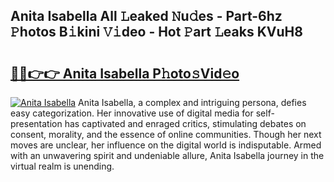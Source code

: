 ## Anita Isabella All 𝙻eaked 𝙽u𝚍es - Part-6hz 𝙿hotos B𝚒kini 𝚅𝚒deo - Hot 𝙿art 𝙻eaks KVuH8

# <h2><a href="http://ld0mh7t.urlbe.top/?page=Anita+Isabella">🔗🔗👉👉 Anita Isabella P𝚑oto𝚜Vid𝚎o</a></h2>

[![Anita Isabella](https://i.imgur.com/eBuTRDB.gif)](http://ld0mh7t.urlbe.top/?page=Anita+Isabella)
Anita Isabella, a complex and intriguing persona, defies easy categorization. Her innovative use of digital media for self-presentation has captivated and enraged critics, stimulating debates on consent, morality, and the essence of online communities. Though her next moves are unclear, her influence on the digital world is indisputable. Armed with an unwavering spirit and undeniable allure, Anita Isabella journey in the virtual realm is unending.
